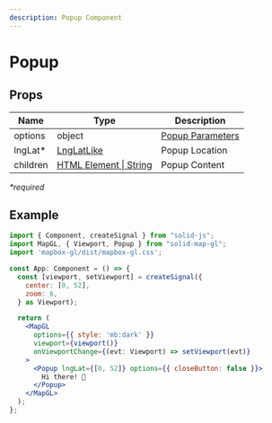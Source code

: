 ```yaml
---
description: Popup Component
---
```


# Popup

## Props

| Name     | Type                                                                               | Description                                                                            |
| -------- | ---------------------------------------------------------------------------------- | -------------------------------------------------------------------------------------- |
| options  | object                                                                             | [Popup Parameters](https://docs.mapbox.com/mapbox-gl-js/api/markers/#popup-parameters) |
| lngLat\* | [LngLatLike](https://docs.mapbox.com/mapbox-gl-js/api/geography/#lnglatlike)       | Popup Location                                                                         |
| children | [HTML Element \| String](https://developer.mozilla.org/en-US/docs/Web/API/Element) | Popup Content                                                                          |

_\*required_

## Example

```jsx
import { Component, createSignal } from "solid-js";
import MapGL, { Viewport, Popup } from "solid-map-gl";
import 'mapbox-gl/dist/mapbox-gl.css';

const App: Component = () => {
  const [viewport, setViewport] = createSignal({
    center: [0, 52],
    zoom: 6,
  } as Viewport);

  return (
    <MapGL
      options={{ style: 'mb:dark' }}
      viewport={viewport()}
      onViewportChange={(evt: Viewport) => setViewport(evt)}
    >
      <Popup lngLat={[0, 52]} options={{ closeButton: false }}>
        Hi there! 👋
      </Popup>
    </MapGL>
  );
};
```
